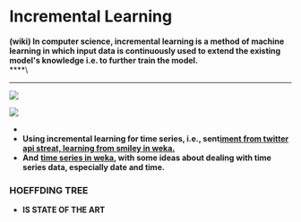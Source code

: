 # Incremental Learning

**(wiki) In computer science, incremental learning is a method of machine learning in which input data is continuously used to extend the existing model's knowledge i.e. to further train the model.**\
****\
****

![](https://lh5.googleusercontent.com/zxvV554pWSEERqhi7sfiq57aeDukBBQxbwpkzw8u2ykK8qSGK0LWt7KwriZGJ34SXvFYU6rBi8BFon1K60Bk1\_7EpRYm4C7Sv3hgc7\_xnU1Vf10LSBPgDog2V\_GUGKYt66dmhirD)

![](https://lh6.googleusercontent.com/oVjTfYyqaoBE\_mf-Vjlrc36yH9TgsTn4qe5pn1u-xQ92G549WhJmEypfy5eicUIIS\_pIp2kDM3qWuZ09xBU\_GikGAb6f40h8XorzEe7FufOlvCkgek7rxyTFKbL9FjrbgnX2TmPP)

*
* **Using incremental learning for time series, i.e., sent**[**iment from twitter api streat, learning from smiley in weka.**](https://www.youtube.com/watch?v=jScSxkuSei8\&list=PLm4W7\_iX\_v4Msh-7lDOpSFWHRYU\_6H5Kx\&index=12)
* **And** [**time series in weka**](https://www.youtube.com/watch?v=9R0mz\_gfhBs\&list=PLm4W7\_iX\_v4Msh-7lDOpSFWHRYU\_6H5Kx\&index=3)**, with some ideas about dealing with time series data, especially date and time.**

### **HOEFFDING TREE**&#x20;

* **IS STATE OF THE ART**
